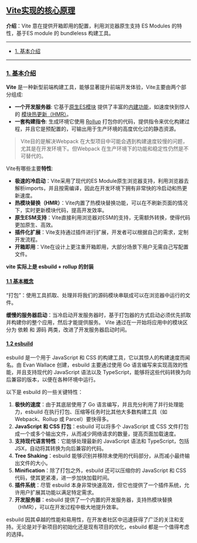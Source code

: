 ## [Vite实现的核心原理](#)
**介绍**：Vite 意在提供开箱即用的配置，利用浏览器原生支持 ES Modules 的特性，基于ES module 的 bundleless 构建工具。

----

- [1. 基本介绍](#1-基本介绍)


---
### [1. 基本介绍](#)
**Vite** 是一种新型前端构建工具，能够显著提升前端开发体验，Vite主要由两个部分组成:
- **一个开发服务器**: 它基于[原生ES模块](../../../PL.Learning/javascript/contents/JavaScriptModules.md) 提供了丰富的[内建功能](https://cn.vitejs.dev/guide/features)，如速度快到惊人的 [模块热更新（HMR）](https://link.juejin.cn/?target=https%3A%2F%2Fcn.vitejs.dev%2Fguide%2Ffeatures.html%23hot-module-replacement)。
- **一套构建指令**: 生成环境它使用 [Rollup](https://link.juejin.cn/?target=https%3A%2F%2Frollupjs.org%2F) 打包你的代码，提供指令来优化构建过程，并且它是预配置的，可输出用于生产环境的高度优化过的静态资源。

> Vite目的是解决Webpack 在大型项目中可能会遇到构建速度较慢的问题，尤其是在开发环境下。但Webpack 在生产环境下的功能和稳定性仍然是不可替代的。

Vite有哪些主要**特性**:
- **极速的冷启动**：Vite采用了现代的ES Module原生浏览器支持，利用浏览器去解析imports，并且按需编译，因此在开发环境下拥有非常快的冷启动和热更新速度。
- **热模块替换（HMR）**：Vite内置了热模块替换功能，可以在不刷新页面的情况下，实时更新模块代码，提高开发效率。
- **原生ESM支持**：Vite直接利用浏览器对ESM的支持，无需额外转换，使得代码更加原生、高效。
- **插件化扩展**：Vite支持通过插件进行扩展，开发者可以根据自己的需求，定制开发流程。
- **开箱即用**：Vite在设计上更注重开箱即用，大部分场景下用户无需自己写配置文件。

**vite 实际上是 esbuild + rollup 的封装**

#### [1.1 基本概念](#)
“打包”：使用工具抓取、处理并将我们的源码模块串联成可以在浏览器中运行的文件。

**缓慢的服务器启动**：当冷启动开发服务器时，基于打包器的方式启动必须优先抓取并构建你的整个应用，然后才能提供服务。
Vite 通过在一开始将应用中的模块区分为 依赖 和 源码 两类，改进了开发服务器启动时间。

#### [1.2 esbuild](#)
esbuild 是一个用于 JavaScript 和 CSS 的构建工具，它以其惊人的构建速度而闻名。由 Evan Wallace 创建，esbuild 主要通过使用 Go 语言编写来实现高效的性能，并且支持现代的 JavaScript 语法以及 TypeScript，能够将这些代码转换为向后兼容的版本，以便在各种环境中运行。

以下是 esbuild 的一些关键特性：
1. **极快的速度**：由于其底层使用了 Go 语言编写，并且充分利用了并行处理能力，esbuild 在执行打包、压缩等任务时比其他大多数构建工具（如 Webpack、Rollup 或 Parcel）要快得多。
2. **JavaScript 和 CSS 打包**：esbuild 可以将多个 JavaScript 或 CSS 文件打包成一个或多个输出文件，从而减少网络请求的数量，提高页面加载速度。
3. **支持现代语言特性**：它能够处理最新的 JavaScript 语法和 TypeScript，包括 JSX，自动将其转换为向后兼容的代码。
4. **Tree Shaking**：esbuild 能够识别并移除未使用的代码部分，从而减小最终输出文件的大小。
5. **Minification**：除了打包之外，esbuild 还可以压缩你的 JavaScript 和 CSS 代码，使其更紧凑，进一步加快加载时间。
6. **插件系统**：尽管 esbuild 本身非常快速高效，但它也提供了一个插件系统，允许用户扩展其功能以满足特定需求。
7. **开发服务器**：esbuild 提供了一个内置的开发服务器，支持热模块替换（HMR），可以在开发过程中极大地提升效率。

esbuild 因其卓越的性能和易用性，在开发者社区中迅速获得了广泛的关注和支持。无论是对于新项目的初始化还是现有项目的优化，esbuild 都是一个值得考虑的选择。